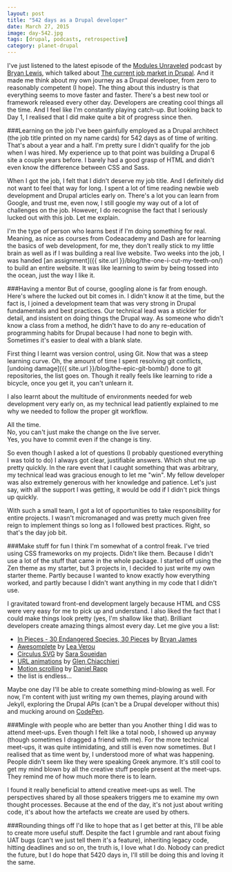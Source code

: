 ```yaml
---
layout: post
title: "542 days as a Drupal developer"
date: March 27, 2015
image: day-542.jpg
tags: [drupal, podcasts, retrospective]
category: planet-drupal
---
```

I've just listened to the latest episode of the [Modules Unraveled](https://modulesunraveled.com/) podcast by [Bryan Lewis](https://twitter.com/ModsUnraveled), which talked about [The current job market in Drupal](https://modulesunraveled.com/podcast/131-job-market-drupal-mike-anello-modules-unraveled-podcast). And it made me think about my own journey as a Drupal developer, from zero to reasonably competent (I hope). The thing about this industry is that everything seems to move faster and faster. There's a best new tool or framework released every other day. Developers are creating cool things all the time. And I feel like I'm constantly playing catch-up. But looking back to Day 1, I realised that I did make quite a bit of progress since then.

###Learning on the job
I've been gainfully employed as a Drupal architect (the job title printed on my name cards) for 542 days as of time of writing. That's about a year and a half. I'm pretty sure I didn't qualify for the job when I was hired. My experience up to that point was building a Drupal 6 site a couple years before. I barely had a good grasp of HTML and didn't even know the difference between CSS and Sass.

When I got the job, I felt that I didn't deserve my job title. And I definitely did not want to feel that way for long. I spent a lot of time reading newbie web development and Drupal articles early on. There's a lot you can learn from Google, and trust me, even now, I still google my way out of a lot of challenges on the job. However, I do recognise the fact that I seriously lucked out with this job. Let me explain.

I'm the type of person who learns best if I'm doing something for real. Meaning, as nice as courses from Codeacademy and Dash are for learning the basics of web development, for me, they don't really stick to my little brain as well as if I was building a real live website. Two weeks into the job, I was handed [an assignment]({{ site.url }}/blog/the-one-i-cut-my-teeth-on/) to build an entire website. It was like learning to swim by being tossed into the ocean, just the way I like it.

###Having a mentor
But of course, googling alone is far from enough. Here's where the lucked out bit comes in. I didn't know it at the time, but the fact is, I joined a development team that was very strong in Drupal fundamentals and best practices. Our technical lead was a stickler for detail, and insistent on doing things the Drupal way. As someone who didn't know a class from a method, he didn't have to do any re-education of programming habits for Drupal because I had none to begin with. Sometimes it's easier to deal with a blank slate.

First thing I learnt was version control, using Git. Now that was a steep learning curve. Oh, the amount of time I spent resolving git conflicts, [undoing damage]({{ site.url }}/blog/the-epic-git-bomb/) done to git repositories, the list goes on. Though it really feels like learning to ride a bicycle, once you get it, you can't unlearn it.

I also learnt about the multitude of environments needed for web development very early on, as my technical lead patiently explained to me why we needed to follow the proper git workflow. 

All the time.  
No, you can't just make the change on the live server.  
Yes, you have to commit even if the change is tiny.

So even though I asked a lot of questions (I probably questioned everything I was told to do) I always got clear, justifiable answers. Which shut me up pretty quickly. In the rare event that I caught something that was arbitrary, my technical lead was gracious enough to let me "win". My fellow developer was also extremely generous with her knowledge and patience. Let's just say, with all the support I was getting, it would be odd if I didn't pick things up quickly.

With such a small team, I got a lot of opportunities to take responsibility for entire projects. I wasn't micromanaged and was pretty much given free reign to implement things so long as I followed best practices. Right, so that's the day job bit.

###Make stuff for fun
I think I'm somewhat of a control freak. I've tried using CSS frameworks on my projects. Didn't like them. Because I didn't use a lot of the stuff that came in the whole package. I started off using the Zen theme as my starter, but 3 projects in, I decided to just write my own starter theme. Partly because I wanted to know exactly how everything worked, and partly because I didn't want anything in my code that I didn't use.

<p class="no-margin">I gravitated toward front-end development largely because HTML and CSS were very easy for me to pick up and understand. I also liked the fact that I could make things look pretty (yes, I'm shallow like that). Brilliant developers create amazing things almost every day. Let me give you a list:</p>
<ul>
  <li class="no-margin"><a href="http://www.species-in-pieces.com/">In Pieces - 30 Endangered Species, 30 Pieces</a> by <a href="http://bryanjamesdesign.co.uk/">Bryan James</a></li>
  <li class="no-margin"><a href="http://leaverou.github.io/awesomplete/">Awesomplete</a> by <a href="http://lea.verou.me/">Lea Verou</a></li>
  <li class="no-margin"><a href="http://sarasoueidan.com/tools/circulus/">Circulus SVG</a> by <a href="http://sarasoueidan.com/">Sara Soueidan</a></li>
  <li class="no-margin"><a href="http://glench.com/hash/">URL animations</a> by <a href="http://glench.com/">Glen Chiacchieri</a></li>
  <li class="no-margin"><a href="http://danielrapp.github.io/doppler/">Motion scrolling</a> by <a href="http://rappdaniel.com/">Daniel Rapp</a></li>
  <li>the list is endless...</li>
</ul>

Maybe one day I'll be able to create something mind-blowing as well. For now, I'm content with just writing my own themes, playing around with Jekyll, exploring the Drupal APIs (can't be a Drupal developer without this) and mucking around on [CodePen](http://codepen.io/huijing/).

###Mingle with people who are better than you
Another thing I did was to attend meet-ups. Even though I felt like a total noob, I showed up anyway (though sometimes I dragged a friend with me). For the more technical meet-ups, it was quite intimidating, and still is even now sometimes. But I realised that as time went by, I understood more of what was happening. People didn't seem like they were speaking Greek anymore. It's still cool to get my mind blown by all the creative stuff people present at the meet-ups. They remind me of how much more there is to learn.

I found it really beneficial to attend creative meet-ups as well. The perspectives shared by all those speakers triggers me to examine my own thought processes. Because at the end of the day, it's not just about writing code, it's about how the artefacts we create are used by others. 

###Rounding things off
I'd like to hope that as I get better at this, I'll be able to create more useful stuff. Despite the fact I grumble and rant about fixing UAT bugs (can't we just tell them it's a feature), inheriting legacy code, hitting deadlines and so on, the truth is, I love what I do. Nobody can predict the future, but I do hope that 5420 days in, I'll still be doing this and loving it the same.


